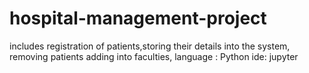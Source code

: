 # hospital-management-project
includes registration of patients,storing their details into the system,
removing patients adding into faculties,
language : Python
ide: jupyter 

